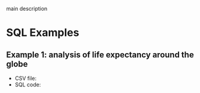 main description
# SQL Examples
## Example 1: analysis of life expectancy around the globe
- CSV file:
- SQL code: 
